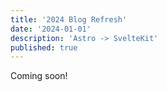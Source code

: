 ```yaml
---
title: '2024 Blog Refresh'
date: '2024-01-01'
description: 'Astro -> SvelteKit'
published: true
---
```


Coming soon!
